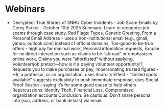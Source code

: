 # Webinars
-  Decrypted: True Stories of SNHU Cyber Incidents - Job Scam Emails by Corey Parker - October 10th 2025
         Summary: Learn to recognize job scams through case study. 
                  Red Flags: Typos, Generic Greeting, From a Personal Email Address - uses a non-institutional email (e.g., gmail, yahoo, outlook.com) instead of official domains, Too-good-to be-true offers - high pay for minimal work, Personal infomation requests, Excuse for no direct interaction such as claims to be “abroad” or emphasizes online work, Claims you were                                     “shortlisted” without applying, Volunteer/job pretext—how is it a paying volunteer opportunity!?, Requests you to make purchases or pay, Impersonating trusted figures - HR, a professor, or an organization, uses Scarcity Effect - “limited spots available” suggests exclusivity to push immediate response, uses Social Proof Illusion -                                         saying it’s for some good cause to help others.
                  Repercussions: Identity Theft, Financial Loss, Compromised organization accounts
                  Conclusion: Be cautious. Don’t share personal info (ssn, address, or bank details) via email.  
